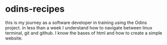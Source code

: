 # odins-recipes
this is my journey as a software developer in training using the Odins project. in less than a week I understand how to navigate between linux terminal, git and github. I know the bases of html and how to create a simple website.